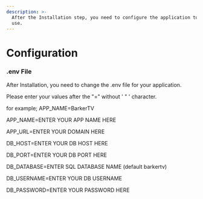 ```yaml
---
description: >-
  After the Installation step, you need to configure the application to ready to
  use.
---
```


# Configuration

### .env File

After Installation, you need to change the .env file for your application.&#x20;

Please enter your values after the "=" without ' " ' character.

for example; APP\_NAME=BarkerTV



APP\_NAME=ENTER YOUR APP NAME HERE

APP\_URL=ENTER YOUR DOMAIN HERE



DB\_HOST=ENTER YOUR DB HOST HERE

DB\_PORT=ENTER YOUR DB PORT HERE

DB\_DATABASE=ENTER SQL DATABASE NAME (default barkertv)

DB\_USERNAME=ENTER YOUR DB USERNAME

DB\_PASSWORD=ENTER YOUR PASSWORD HERE
